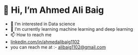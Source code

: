 # 👋 Hi, I’m Ahmed Ali Baig

- 👀 I’m interested in Data science 
- 🌱 I’m currently learning machine learning and deep learning 
- 📫 How to reach me
- [linkedin.com/in/ahmedalibaig1102](https://www.linkedin.com/in/ahmedalibaig1102)
- you can reach me at :- alibaig1102@gmail.com


<!---
ahmedali1102/ahmedali1102 is a ✨ special ✨ repository because its `README.md` (this file) appears on your GitHub profile.
You can click the Preview link to take a look at your changes.
--->
